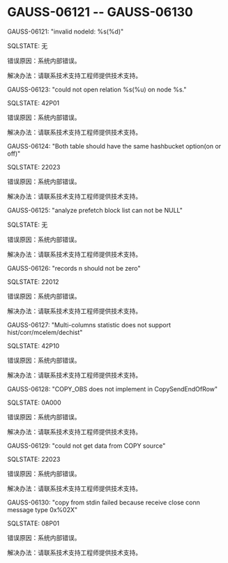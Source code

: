 # GAUSS-06121 -- GAUSS-06130<a name="ZH-CN_TOPIC_0000001208140031"></a>

GAUSS-06121: "invalid nodeId: %s\(%d\)"

SQLSTATE: 无

错误原因：系统内部错误。

解决办法：请联系技术支持工程师提供技术支持。

GAUSS-06123: "could not open relation %s\(%u\) on node %s."

SQLSTATE: 42P01

错误原因：系统内部错误。

解决办法：请联系技术支持工程师提供技术支持。

GAUSS-06124: "Both table should have the same hashbucket option\(on or off\)"

SQLSTATE: 22023

错误原因：系统内部错误。

解决办法：请联系技术支持工程师提供技术支持。

GAUSS-06125: "analyze prefetch block list can not be NULL"

SQLSTATE: 无

错误原因：系统内部错误。

解决办法：请联系技术支持工程师提供技术支持。

GAUSS-06126: "records n should not be zero"

SQLSTATE: 22012

错误原因：系统内部错误。

解决办法：请联系技术支持工程师提供技术支持。

GAUSS-06127: "Multi-columns statistic does not support hist/corr/mcelem/dechist"

SQLSTATE: 42P10

错误原因：系统内部错误。

解决办法：请联系技术支持工程师提供技术支持。

GAUSS-06128: "COPY\_OBS does not implement in CopySendEndOfRow"

SQLSTATE: 0A000

错误原因：系统内部错误。

解决办法：请联系技术支持工程师提供技术支持。

GAUSS-06129: "could not get data from COPY source"

SQLSTATE: 22023

错误原因：系统内部错误。

解决办法：请联系技术支持工程师提供技术支持。

GAUSS-06130: "copy from stdin failed because receive close conn message type 0x%02X"

SQLSTATE: 08P01

错误原因：系统内部错误。

解决办法：请联系技术支持工程师提供技术支持。

